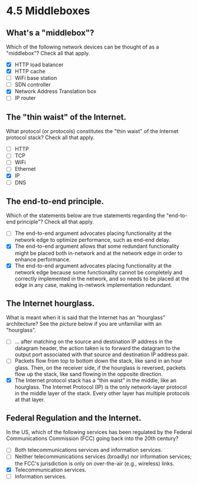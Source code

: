 # 4.5 Middleboxes

## What's a "middlebox"?  
Which of the following network devices can be thought of as a "middlebox"? Check all that apply.

- [x] HTTP load balancer
- [x] HTTP cache
- [ ] WiFi base station
- [ ] SDN controller
- [x] Network Address Translation box
- [ ] IP router

## The "thin waist" of the Internet.
What protocol (or protocols) constitutes the "thin waist" of the Internet protocol stack? Check all that apply.

- [ ] HTTP
- [ ] TCP
- [ ] WiFi
- [ ] Ethernet
- [x] IP
- [ ] DNS

## The end-to-end principle.
Which of the statements below are true statements regarding  the "end-to-end principle"? Check all that apply.

- [ ] The end-to-end argument advocates placing functionality at the network edge to optimize performance, such as end-end delay.
- [x] The end-to-end argument allows that some redundant functionality might be placed both in-network and at the network edge in order to enhance performance.
- [X] The end-to-end argument advocates placing functionality at the network edge because some functionality cannot be completely and correctly implemented in the network, and so needs to be placed at the edge in any case, making in-network implementation redundant.

## The Internet hourglass.
What is meant when it is said that the Internet has an “hourglass” architecture? See the picture below if you are unfamiliar with an "hourglass".

- [ ] ... after matching on the source and destination IP address in the datagram header, the action taken is to forward the datagram to the output port associated with that source and destination IP address pair.
- [ ] Packets flow from top to bottom down the stack, like sand in an hour glass.  Then, on the receiver side, if the hourglass is reversed,  packets flow up the stack, like sand flowing in the opposite direction.
- [x] The Internet protocol stack has a “thin waist” in the middle, like an hourglass.  The Internet Protocol (IP) is the only network-layer protocol in the middle layer of the stack.  Every other layer has multiple protocols at that layer.

## Federal Regulation and the Internet.  
In the US, which of the following services has been regulated by the Federal Communications Commission (FCC) going back into the 20th century?

- [ ] Both telecommunications services and information services.
- [ ] Neither telecommunications services (broadly) nor information services; the FCC's jurisdiction is only on over-the-air (e.g., wireless) links.
- [x] Telecommunication services.
- [ ] Information services.
